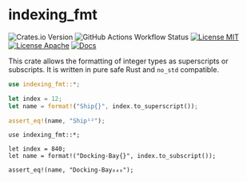 # indexing_fmt

![Crates.io Version](https://img.shields.io/crates/v/indexing_fmt?style=flat-square)
![GitHub Actions Workflow Status](https://img.shields.io/github/actions/workflow/status/jonaspleyer/indexing_fmt/test.yml?style=flat-square)
[![License MIT](https://img.shields.io/badge/License-MIT-brightgreen.svg?style=flat-square)]()
[![License Apache](https://img.shields.io/badge/License-Apache%202.0-brightgreen.svg?style=flat-square)](https://opensource.org/licenses/Apache-2.0)
[![Docs](https://img.shields.io/docsrs/indexing_fmt?style=flat-square)](https://docs.rs/indexing_fmt)

This crate allows the formatting of integer types as superscripts or subscripts.
It is written in pure safe Rust and `no_std` compatible.

```rust
use indexing_fmt::*;

let index = 12;
let name = format!("Ship{}", index.to_superscript());

assert_eq!(name, "Ship¹²");
```
```
use indexing_fmt::*;

let index = 840;
let name = format!("Docking-Bay{}", index.to_subscript());

assert_eq!(name, "Docking-Bay₈₄₀");
```
